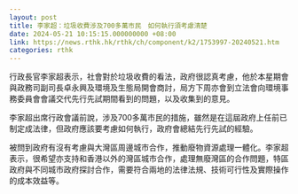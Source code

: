 ```yaml
---
layout: post
title: 李家超：垃圾收費涉及700多萬市民　如何執行須考慮清楚
date: 2024-05-21 10:15:15.000000000 +08:00
link: https://news.rthk.hk/rthk/ch/component/k2/1753997-20240521.htm
categories: rthk
---
```


行政長官李家超表示，社會對於垃圾收費的看法，政府很認真考慮，他於本星期會與政務司副司長卓永興及環境及生態局開會商討，局方下周亦會到立法會向環境事務委員會會議交代先行先試期間看到的問題，以及收集到的意見。

李家超出席行政會議前說，涉及700多萬市民的措施，雖然是在這屆政府上任前已制定成法律，但政府應該要考慮如何執行，政府會總結先行先試的經驗。

被問到政府有沒有考慮與大灣區周邊城市合作，推動廢物資源處理一體化。李家超表示，很希望亦支持和香港以外的灣區城市合作，處理無廢灣區的合作問題，特區政府與不同城市政府探討合作，需要符合兩地的法律法規、技術可行性及實際操作的成本效益等。

